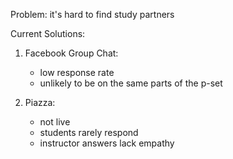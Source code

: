 Problem: it's hard to find study partners

Current Solutions:
  1. Facebook Group Chat: 
     - low response rate 
     - unlikely to be on the same parts of the p-set 
     
  2. Piazza:
     - not live 
     - students rarely respond 
     - instructor answers lack empathy 
